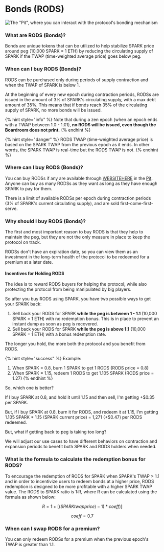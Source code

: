 # Bonds (RODS)

![The "Pit", where you can interact with the protocol's bonding mechanism](<../.gitbook/assets/image (9).png>)

### What are RODS (Bonds)?

Bonds are unique tokens that can be utilized to help stabilize SPARK price around peg (10,000 SPARK = 1 ETH) by reducing the circulating supply of SPARK if the TWAP (time-weighted average price) goes below peg.

### When can I buy RODS (Bonds)?

RODS can be purchased only during periods of supply contraction and when the TWAP of SPARK is below 1.

At the beginning of every new epoch during contraction periods, RODSs are issued in the amount of 3% of SPARK's circulating supply, with a max debt amount of 35%. This means that if bonds reach 35% of the circulating supply of SPARK, no more bonds will be issued.

{% hint style="info" %}
Note that during a zen epoch (when an epoch ends with a TWAP between 1.0 - 1.01), **no RODS will be issued, even though the Boardroom does not print.**
{% endhint %}

{% hint style="danger" %}
RODS TWAP (time-weighted average price) is based on the SPARK TWAP from the previous epoch as it ends. In other words, the SPARK TWAP is real-time but the RODS TWAP is not.
{% endhint %}

### Where can I buy RODS (Bonds)?

You can buy RODSs if any are available through [WEBSITEHERE](https://WEBSITEHERE/bond) in the [Pit](https://WEBSITEHERE/bond). Anyone can buy as many RODSs as they want as long as they have enough SPARK to pay for them.

There is a limit of available RODSs per epoch during contraction periods (3% of SPARK's current  circulating supply), and are sold first-come-first-serve.

### Why should I buy RODS (Bonds)?

The first and most important reason to buy RODS is that they help to maintain the peg, but they are not the only measure in place to keep the protocol on track.&#x20;

RODSs don't have an expiration date, so you can view them as an investment in the long-term health of the protocol to be redeemed for a premium at a later date.

#### Incentives for Holding RODS

The idea is to reward RODS buyers for helping the protocol, while also protecting the protocol from being manipulated by big players.

So after you buy RODS using SPARK, you have two possible ways to get your SPARK back:

1. Sell back your RODS for SPARK **while the peg is between 1 - 1.1** (10,000 SPARK = 1 ETH) with no redemption bonus. This is in place to prevent an instant dump as soon as peg is recovered.
2. Sell back your RODS for SPARK **while the peg is above 1.1** (10,000 SPARK = 1 ETH) with a bonus redemption rate.

The longer you hold, the more both the protocol and you benefit from RODS.

{% hint style="success" %}
Example:

1. When SPARK = 0.8, burn 1 SPARK to get 1 RODS (RODS price = 0.8)
2. When SPARK = 1.15, redeem 1 RODS to get 1.105 SPARK (RODS price = 1.27)&#x20;
{% endhint %}

So, which one is better?

If I buy SPARK at 0.8, and hold it until 1.15 and then sell, I'm getting +$0.35 per SPARK.

But, if I buy SPARK at 0.8, burn it for RODS, and redeem it at 1.15, I'm getting 1.105 SPARK \* 1.15 (SPARK current price) = 1,271 (+$0.47) per RODS redeemed.

But, what if getting back to peg is taking too long?

We will adjust our use cases to have different behaviors on contraction and expansion periods to benefit both SPARK and RODS holders when needed.

### What is the formula to calculate the redemption bonus for RODS?

To encourage the redemption of RODS for SPARK when SPARK's TWAP > 1.1 and in order to incentivize users to redeem bonds at a higher price, RODS redemption is designed to be more profitable with a higher SPARK TWAP value. The RODS to SPARK ratio is 1:R, where R can be calculated using the formula as shown below:

$$
R=1+[(SPARKtwapprice)-1)*coeff)]
$$

$$
coeff = 0.7
$$

### When can I swap RODS for a premium?

You can only redeem RODSs for a premium when the previous epoch's TWAP is greater than 1.1.
